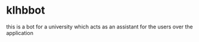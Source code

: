# klhbbot
this is a bot for a university which acts as an assistant for the users over the application
